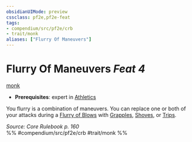 ```yaml
---
obsidianUIMode: preview
cssclass: pf2e,pf2e-feat
tags:
- compendium/src/pf2e/crb
- trait/monk
aliases: ["Flurry Of Maneuvers"]
---
```

# Flurry Of Maneuvers  *Feat 4*  
[monk](../../rules/traits/monk.md)  

- **Prerequisites**: expert in [Athletics](../skills.md#Athletics)

You flurry is a combination of maneuvers. You can replace one or both of your attacks during a [Flurry of Blows](../../rules/actions/flurry-of-blows.md) with [Grapples](../../rules/actions/grapple.md), [Shoves](../../rules/actions/shove.md), or [Trips](../../rules/actions/trip.md).

*Source: Core Rulebook p. 160*  
%% #compendium/src/pf2e/crb #trait/monk %%